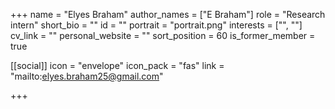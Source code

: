 +++
name = "Elyes Braham"
author_names = ["E Braham"]
role = "Research intern"
short_bio = ""
id = ""
portrait = "portrait.png"
interests = ["", ""]
cv_link = ""
personal_website = ""
sort_position = 60
is_former_member = true

[[social]]
    icon = "envelope"
    icon_pack = "fas"
    link = "mailto:elyes.braham25@gmail.com"

+++
